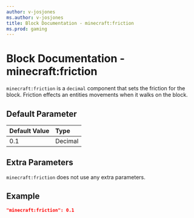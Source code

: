 ```yaml
---
author: v-josjones
ms.author: v-josjones
title: Block Documentation - minecraft:friction
ms.prod: gaming
---
```


# Block Documentation - minecraft:friction

`minecraft:friction` is a `decimal` component that sets the friction for the block. Friction effects an entities movements when it walks on the block.

## Default Parameter

|Default Value|Type |
|:----|:----|
|0.1| Decimal|

## Extra Parameters

`minecraft:friction` does not use any extra parameters.

## Example

```json
"minecraft:friction": 0.1
```
